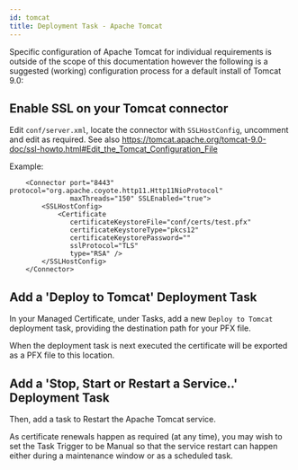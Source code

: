 ```yaml
---
id: tomcat
title: Deployment Task - Apache Tomcat
---
```


Specific configuration of Apache Tomcat for individual requirements is outside of the scope of this documentation however the following is a suggested (working) configuration process for a default install of Tomcat 9.0:

## Enable SSL on your Tomcat connector

Edit `conf/server.xml`, locate the connector with `SSLHostConfig`, uncomment and edit as required. See also https://tomcat.apache.org/tomcat-9.0-doc/ssl-howto.html#Edit_the_Tomcat_Configuration_File

Example:

```
    <Connector port="8443" protocol="org.apache.coyote.http11.Http11NioProtocol"
               maxThreads="150" SSLEnabled="true">
        <SSLHostConfig>
            <Certificate
               certificateKeystoreFile="conf/certs/test.pfx"
               certificateKeystoreType="pkcs12"
               certificateKeystorePassword=""
               sslProtocol="TLS"
               type="RSA" />
        </SSLHostConfig>
    </Connector>

```

## Add a 'Deploy to Tomcat' Deployment Task

In your Managed Certificate, under Tasks, add a new `Deploy to Tomcat` deployment task, providing the destination path for your PFX file.

When the deployment task is next executed the certificate will be exported as a PFX file to this location.

## Add a 'Stop, Start or Restart a Service..' Deployment Task

Then, add a task to Restart the Apache Tomcat service.

As certificate renewals happen as required (at any time), you may wish to set the Task Trigger to be Manual so that the service restart can happen either during a maintenance window or as a scheduled task.
